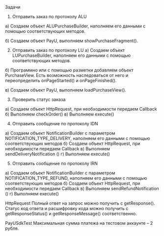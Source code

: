 Задачи

1.	Отправить заказ по протоколу ALU

  а) Создаем объект ALUPurchaseBuilder, наполняем его данными с помощью соответствующих методов.
  
  б) Создаем объект PayU, выполняем showPurchaseFragment().

2.	 Отправить заказ по протоколу LU
  а) Создаем объект LUPurchaseBuilder, наполняем его данными с помощью соответствующих методов.

  б) Программно или с помощью разметки добавляем объект PurchaseView. Есть возможность наследоваться от него и переопределить onPageStarted() и onPageFinished().
  
  в) Создаем объект PayU, выполняем loadPurchaseView().

3. 	Проверить статус заказа

  а) Создаем объект HttpRequest, при необходимости передаем Callback
  б) Выполняем checkOrder()
  в) Выполняем execute()

4.   Отправить сообщение по протоколу IDN

  а) Создаем объект NotificationBuilder с параметром NOTIFICATION_TYPE_DELIVERY, наполняем его данными с помощью соответствующих методов
  б) Создаем объект HttpRequest, при необходимости передаем Callback
  в) Выполняем sendDeliveryNotification ()
  г) Выполняем execute()

5. 	Отправить сообщение по протоколу IRN

  а) Создаем объект NotificationBuilder с параметром NOTIFICATION_TYPE_REFUND, наполняем его данными с помощью соответствующих методов
  б) Создаем объект HttpRequest, при необходимости передаем Callback
  в) Выполняем sendRefundNotification ()
  г) Выполняем execute()

HttpRequest
Полный ответ на запрос можно получить с getResponse(). Статус код ответа и расшифровку  кода можно получить с getResponseStatus() и getResponseMessage() соответственно. 

PayUSdkTest
Максимальная сумма платежа на тестовом аккаунте – 2 рубля.


